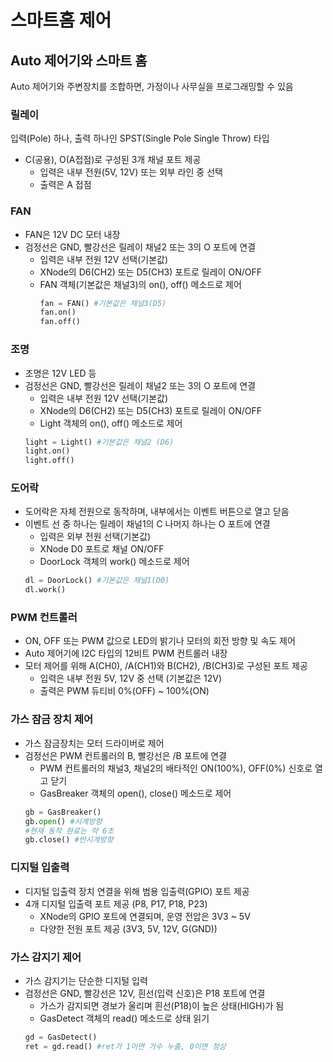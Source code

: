 # 스마트홈 제어

## Auto 제어기와 스마트 홈
Auto 제어기와 주변장치를 조합하면, 가정이나 사무실을 프로그래밍할 수 있음

### 릴레이
입력(Pole) 하나, 출력 하나인 SPST(Single Pole Single Throw) 타입
- C(공용), O(A접점)로 구성된 3개 채널 포트 제공
  - 입력은 내부 전원(5V, 12V) 또는 외부 라인 중 선택
  - 출력은 A 접점



### FAN
- FAN은 12V DC 모터 내장
- 검정선은 GND, 빨강선은 릴레이 채널2 또는 3의 O 포트에 연결
  - 입력은 내부 전원 12V 선택(기본값)
  - XNode의 D6(CH2) 또는 D5(CH3) 포트로 릴레이 ON/OFF
  - FAN 객체(기본값은 채널3)의 on(), off() 메소드로 제어
    ```python
    fan = FAN() #기본값은 채널3(D5)
    fan.on()
    fan.off()
    ```

### 조명
- 조명은 12V LED 등
- 검정선은 GND, 빨강선은 릴레이 채널2 또는 3의 O 포트에 연결
  - 입력은 내부 전원 12V 선택(기본값)
  - XNode의 D6(CH2) 또는 D5(CH3) 포트로 릴레이 ON/OFF
  - Light 객체의 on(), off() 메소드로 제어
  ```python
  light = Light() #기본값은 채널2 (D6)
  light.on()
  light.off()
  ```

### 도어락
- 도어락은 자체 전원으로 동작하며, 내부에서는 이벤트 버튼으로 열고 닫음
- 이벤트 선 중 하나는 릴레이 채널1의 C 나머지 하나는 O 포트에 연결
  - 입력은 외부 전원 선택(기본값)
  - XNode D0 포트로 채널 ON/OFF
  - DoorLock 객체의 work() 메소드로 제어
  ```python
  dl = DoorLock() #기본값은 채널1(D0)
  dl.work()
  ```

### PWM 컨트롤러
- ON, OFF 또는 PWM 값으로 LED의 밝기나 모터의 회전 방향 및 속도 제어
- Auto 제어기에 I2C 타입의 12비트 PWM 컨트롤러 내장
- 모터 제어를 위해 A(CH0), /A(CH1)와 B(CH2), /B(CH3)로 구성된 포트 제공
  - 입력은 내부 전원 5V, 12V 중 선택 (기본값은 12V)
  - 출력은 PWM 듀티비 0%(OFF) ~ 100%(ON)

### 가스 잠금 장치 제어
- 가스 잠금장치는 모터 드라이버로 제어
- 검정선은 PWM 컨트롤러의 B, 빨강선은 /B 포트에 연결
  - PWM 컨트롤러의 채널3, 채널2의 배타적인 ON(100%), OFF(0%) 신호로 열고 닫기
  - GasBreaker 객체의 open(), close() 메소드로 제어
  ```python
  gb = GasBreaker()
  gb.open() #시계방향  
  #현재 동작 완료는 약 6초
  gb.close() #반시계방향
  ```

### 디지털 입출력
- 디지털 입출력 장치 연결을 위해 범용 입출력(GPIO) 포트 제공
- 4개 디지털 입출력 포트 제공 (P8, P17, P18, P23)
  - XNode의 GPIO 포트에 연결되며, 운영 전압은 3V3 ~ 5V
  - 다양한 전원 포트 제공 (3V3, 5V, 12V, G(GND))

### 가스 감지기 제어
- 가스 감지기는 단순한 디지털 입력
- 검정선은 GND, 빨강선은 12V, 흰선(입력 신호)은 P18 포트에 연결
  - 가스가 감지되면 경보가 울리며 흰선(P18)이 높은 상태(HIGH)가 됨
  - GasDetect 객체의 read() 메소드로 상태 읽기
  ```python
  gd = GasDetect()
  ret = gd.read() #ret가 1이면 가수 누출, 0이면 정상
  ```
